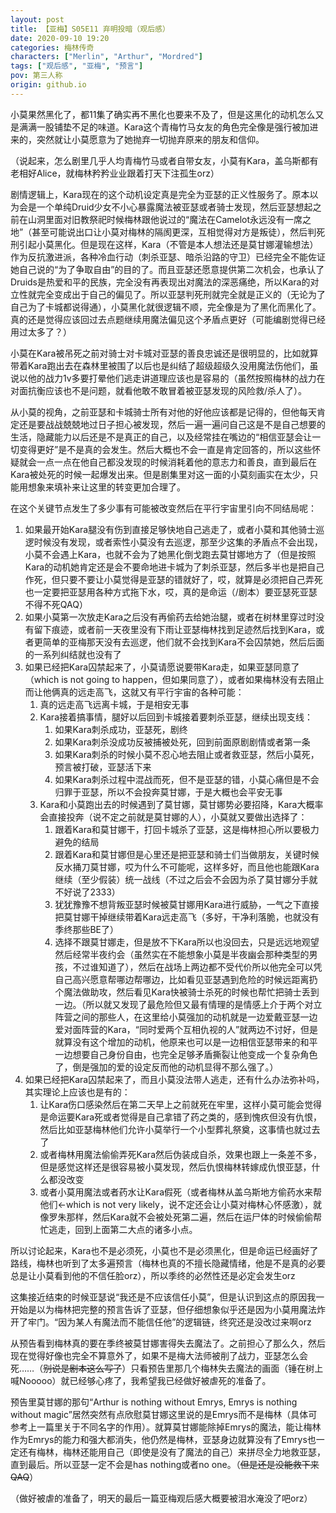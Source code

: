 ```yaml
---
layout: post
title: 【亚梅】S05E11 弃明投暗（观后感）
date: 2020-09-10 19:20
categories: 梅林传奇
characters: ["Merlin", "Arthur", "Mordred"]
tags: ["观后感", "亚梅", "预言"]
pov: 第三人称
origin: github.io
---
```


小莫果然黑化了，都11集了确实再不黑化也要来不及了，但是这黑化的动机怎么又是满满一股铺垫不足的味道。Kara这个青梅竹马女友的角色完全像是强行被加进来的，突然就让小莫愿意为了她抛弃一切抛弃原来的朋友和信仰。

（说起来，怎么剧里几乎人均青梅竹马或者自带女友，小莫有Kara，盖乌斯都有老相好Alice，就梅林矜矜业业跟着打天下注孤生orz）

剧情逻辑上，Kara现在的这个动机设定真是完全为亚瑟的正义性服务了。原本以为会是一个单纯Druid少女不小心暴露魔法被亚瑟或者骑士发现，然后亚瑟想起之前在山洞里面对旧教祭祀时候梅林跟他说过的“魔法在Camelot永远没有一席之地”（甚至可能说出口让小莫对梅林的隔阂更深，互相觉得对方是叛徒），然后判死刑引起小莫黑化。但是现在这样，Kara（不管是本人想法还是莫甘娜灌输想法）作为反抗激进派，各种冷血行动（刺杀亚瑟、暗杀沿路的守卫）已经完全不能佐证她自己说的“为了争取自由”的目的了。而且亚瑟还愿意提供第二次机会，也承认了Druids是热爱和平的民族，完全没有再表现出对魔法的深恶痛绝，所以Kara的对立性就完全变成出于自己的偏见了。所以亚瑟判死刑就完全就是正义的（无论为了自己为了卡城都说得通），小莫黑化就很逻辑不顺，完全像是为了黑化而黑化了。真的还是觉得应该回过去点题继续用魔法偏见这个矛盾点更好（可能编剧觉得已经用过太多了？）

小莫在Kara被吊死之前对骑士对卡城对亚瑟的善良忠诚还是很明显的，比如就算带着Kara跑出去在森林里被围了以后也是纠结了超级超级久没用魔法伤他们，虽说以他的战力1v多要打晕他们逃走讲道理应该也是容易的（虽然按照梅林的战力在对面抗衡应该也不是问题，就看他敢不敢冒着被亚瑟发现的风险救/杀人了）。

从小莫的视角，之前亚瑟和卡城骑士所有对他的好他应该都是记得的，但他每天肯定还是要战战兢兢地过日子担心被发现，然后一遍一遍问自己这是不是自己想要的生活，隐藏能力以后还是不是真正的自己，以及经常挂在嘴边的“相信亚瑟会让一切变得更好”是不是真的会发生。然后大概也不会一直是肯定回答的，所以这些怀疑就会一点一点在他自己都没发现的时候消耗着他的意志力和善良，直到最后在Kara被处死的时候一起爆发出来。但是剧集里对这一面的小莫刻画实在太少，只能用想象来填补来让这里的转变更加合理了。

在这个关键节点发生了多少事有可能被改变然后在平行宇宙里引向不同结局呢：

1. 如果最开始Kara腿没有伤到直接足够快地自己逃走了，或者小莫和其他骑士巡逻时候没有发现，或者索性小莫没有去巡逻，那至少这集的矛盾点不会出现，小莫不会遇上Kara，也就不会为了她黑化倒戈跑去莫甘娜地方了（但是按照Kara的动机她肯定还是会不要命地进卡城为了刺杀亚瑟，然后多半也是把自己作死，但只要不要让小莫觉得是亚瑟的错就好了，哎，就算是必须把自己弄死也一定要把亚瑟用各种方式拖下水，哎，真的是命运（/剧本）要亚瑟死亚瑟不得不死QAQ）
2. 如果小莫第一次放走Kara之后没有再偷药去给她治腿，或者在树林里穿过时没有留下痕迹，或者前一天夜里没有下雨让亚瑟梅林找到足迹然后找到Kara，或者更简单的亚梅那天没有去巡逻，他们就不会找到Kara不会囚禁她，然后后面的一系列纠结就也没有了
3. 如果已经把Kara囚禁起来了，小莫请愿说要带Kara走，如果亚瑟同意了（which is not going to happen，但如果同意了），或者如果梅林没有去阻止而让他俩真的远走高飞，这就又有平行宇宙的各种可能：
   1. 真的远走高飞远离卡城，于是相安无事
   2. Kara接着搞事情，腿好以后回到卡城接着要刺杀亚瑟，继续出现支线：
      1. 如果Kara刺杀成功，亚瑟死，剧终
      2. 如果Kara刺杀没成功反被捕被处死，回到前面原剧剧情或者第一条
      3. 如果Kara刺杀的时候小莫不忍心地去阻止或者救亚瑟，然后小莫死，预言被打破，亚瑟活下来
      4. 如果Kara刺杀过程中混战而死，但不是亚瑟的错，小莫心痛但是不会归罪于亚瑟，所以不会投奔莫甘娜，于是大概也会平安无事
   3. Kara和小莫跑出去的时候遇到了莫甘娜，莫甘娜势必要招降，Kara大概率会直接投奔（说不定之前就是莫甘娜的人），小莫就又要做出选择了：
      1. 跟着Kara和莫甘娜干，打回卡城杀了亚瑟，这是梅林担心所以要极力避免的结局
      2. 跟着Kara和莫甘娜但是心里还是把亚瑟和骑士们当做朋友，关键时候反水捅刀莫甘娜，哎为什么不可能呢，这样多好，而且他也能跟Kara继续（至少假装）统一战线（不过之后会不会因为杀了莫甘娜分手就不好说了2333）
      3. 犹犹豫豫不想背叛亚瑟时候被莫甘娜用Kara进行威胁，一气之下直接把莫甘娜干掉继续带着Kara远走高飞（多好，干净利落脆，也就没有季终那些BE了）
      4. 选择不跟莫甘娜走，但是放不下Kara所以也没回去，只是远远地观望然后经常半夜约会（虽然实在不能想象小莫是半夜幽会那种类型的男孩，不过谁知道了），然后在战场上两边都不受代价所以他完全可以凭自己高兴愿意帮哪边帮哪边，比如看见亚瑟遇到危险的时候远距离扔个魔法做助攻，然后看见Kara快被骑士杀死的时候也帮忙把骑士丢到一边。（所以就又发现了最危险但又最有情理的是情感上介于两个对立阵营之间的那些人，在这里给小莫强加的动机就是一边爱戴亚瑟一边爱对面阵营的Kara，“同时爱两个互相仇视的人”就两边不讨好，但是就算没有这个增加的动机，他原来也可以是一边相信亚瑟带来的和平一边想要自己身份自由，也完全足够矛盾撕裂让他变成一个复杂角色了，倒是强加的爱的设定反而他的动机显得不那么强了。）
4. 如果已经把Kara囚禁起来了，而且小莫没法带人逃走，还有什么办法弥补吗，其实理论上应该也是有的：
   1. 让Kara伤口感染然后在第二天早上之前就死在牢里，这样小莫可能会觉得是命运要Kara死或者觉得是自己拿错了药之类的，感到愧疚但没有仇恨，然后比如亚瑟梅林他们允许小莫举行一个小型葬礼祭奠，这事情也就过去了
   2. 或者梅林用魔法偷偷弄死Kara然后伪装成自杀，效果也跟上一条差不多，但是感觉这样还是很容易被小莫发现，然后仇恨梅林转嫁成仇恨亚瑟，什么都没改变
   3. 或者小莫用魔法或者药水让Kara假死（或者梅林从盖乌斯地方偷药水来帮他们←which is not very likely，说不定还会让小莫对梅林心怀感激），就像罗朱那样，然后Kara就不会被处死第二遍，然后在运尸体的时候偷偷帮忙逃走，回到上面第二大点的诸多小点。

所以讨论起来，Kara也不是必须死，小莫也不是必须黑化，但是命运已经画好了路线，梅林也听到了太多遍预言（梅林也真的不擅长隐藏情绪，他是不是真的必要总是让小莫看到他的不信任脸orz），所以季终的必然性还是必定会发生orz

这集接近结束的时候亚瑟说“我还是不应该信任小莫”，但是认识到这点的原因我一开始是以为梅林把完整的预言告诉了亚瑟，但仔细想象似乎还是因为小莫用魔法炸开了牢门。“因为某人有魔法而不能信任他”的逻辑链，终究还是没改过来啊orz

从预告看到梅林真的要在季终被莫甘娜害得失去魔法了。之前担心了那么久，然后现在觉得好像也完全不算意外了，如果不是梅大法师被削了战力，亚瑟怎么会死……（~~别说是剧本这么写了~~）只看预告里那几个梅林失去魔法的画面（锤在树上喊Nooooo）就已经够心疼了，我希望我已经做好被虐死的准备了。

预告里莫甘娜的那句“Arthur is nothing without Emrys, Emrys is nothing without magic”居然突然有点欣慰莫甘娜这里说的是Emrys而不是梅林（具体可参考上一篇里关于不同名字的作用）。就算莫甘娜能除掉Emrys的魔法，能让梅林作为Emrys的能力和强大都消失，他仍然是梅林，亚瑟身边就算没有了Emrys也一定还有梅林，梅林还能用自己（即使是没有了魔法的自己）来拼尽全力地救亚瑟，直到最后。所以亚瑟一定不会是has nothing或者no one。（~~但是还是没能救下来QAQ~~）

（做好被虐的准备了，明天的最后一篇亚梅观后感大概要被泪水淹没了吧orz）